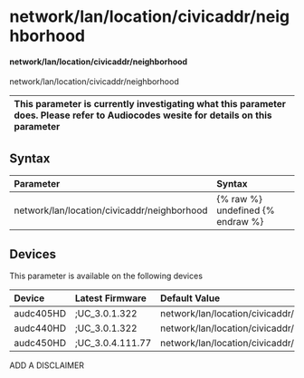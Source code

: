 ﻿---
description: network/lan/location/civicaddr/neighborhood
search: false
---

# network/lan/location/civicaddr/neighborhood

#### network/lan/location/civicaddr/neighborhood

network/lan/location/civicaddr/neighborhood


| This parameter is currently investigating what this parameter does. Please refer to Audiocodes wesite for details on this parameter | 
| :--- |

## Syntax
| Parameter | Syntax |
| :--- | :--- |
|network/lan/location/civicaddr/neighborhood | {% raw %} undefined {% endraw %}|

## Devices
This parameter is available on the following devices

| Device | Latest Firmware | Default Value |
|:---|:---|:---|
| audc405HD | ;UC_3.0.1.322 | network/lan/location/civicaddr/neighborhood= 
| audc440HD | ;UC_3.0.1.322 | network/lan/location/civicaddr/neighborhood= 
| audc450HD | ;UC_3.0.4.111.77 | network/lan/location/civicaddr/neighborhood= 

ADD A DISCLAIMER
